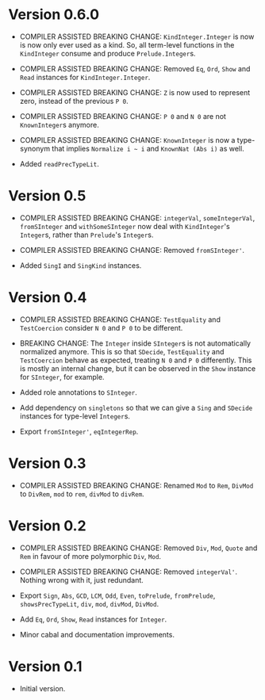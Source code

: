 # Version 0.6.0

* COMPILER ASSISTED BREAKING CHANGE: `KindInteger.Integer` is now
  is now only ever used as a kind. So, all term-level functions in
  the `KindInteger` consume and produce `Prelude.Integer`s.

* COMPILER ASSISTED BREAKING CHANGE: Removed `Eq`, `Ord`, `Show` and
  `Read` instances for `KindInteger.Integer`.

* COMPILER ASSISTED BREAKING CHANGE: `Z` is now used to represent
  zero, instead of the previous `P 0`.

* COMPILER ASSISTED BREAKING CHANGE: `P 0` and `N 0` are not
  `KnownInteger`s anymore.

* COMPILER ASSISTED BREAKING CHANGE: `KnownInteger` is now a type-synonym
  that implies `Normalize i ~ i` and `KnownNat (Abs i)` as well.

* Added `readPrecTypeLit`.


# Version 0.5

* COMPILER ASSISTED BREAKING CHANGE: `integerVal`, `someIntegerVal`,
  `fromSInteger` and `withSomeSInteger` now deal with `KindInteger`'s
  `Integer`s, rather than `Prelude`'s `Integer`s.

* COMPILER ASSISTED BREAKING CHANGE: Removed `fromSInteger'`.

* Added `SingI` and `SingKind` instances.


# Version 0.4

* COMPILER ASSISTED BREAKING CHANGE: `TestEquality` and `TestCoercion` consider
  `N 0` and `P 0` to be different.

* BREAKING CHANGE: The `Integer` inside `SInteger`s is not automatically
  normalized anymore. This is so that `SDecide`, `TestEquality` and
  `TestCoercion` behave as expected, treating `N 0` and `P 0` differently.
  This is mostly an internal change, but it can be observed in the `Show`
  instance for `SInteger`, for example.

* Added role annotations to `SInteger`.

* Add dependency on `singletons` so that we can give a `Sing` and `SDecide`
  instances for type-level `Integer`s.

* Export `fromSInteger'`, `eqIntegerRep`.


# Version 0.3

* COMPILER ASSISTED BREAKING CHANGE: Renamed `Mod` to `Rem`, `DivMod` to
  `DivRem`, `mod` to `rem`, `divMod` to `divRem`.


# Version 0.2

* COMPILER ASSISTED BREAKING CHANGE: Removed `Div`, `Mod`, `Quote`
  and `Rem` in favour of more polymorphic `Div`, `Mod`.

* COMPILER ASSISTED BREAKING CHANGE: Removed `integerVal'`. Nothing
  wrong with it, just redundant.

* Export `Sign`, `Abs`, `GCD`, `LCM`, `Odd`, `Even`, `toPrelude`,
  `fromPrelude`, `showsPrecTypeLit`, `div`, `mod`, `divMod`,
  `DivMod`.

* Add `Eq`, `Ord`, `Show`, `Read` instances for `Integer`.

* Minor cabal and documentation improvements.


# Version 0.1

* Initial version.
